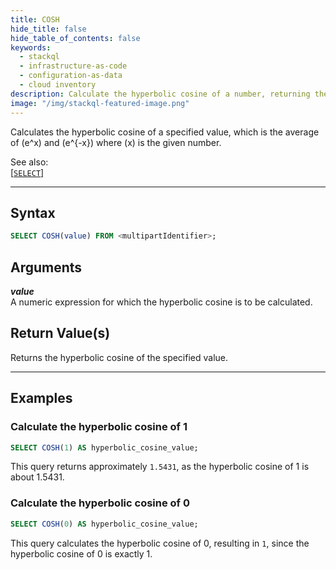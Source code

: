 ```yaml
---
title: COSH
hide_title: false
hide_table_of_contents: false
keywords:
  - stackql
  - infrastructure-as-code
  - configuration-as-data
  - cloud inventory
description: Calculate the hyperbolic cosine of a number, returning the result using SQL in StackQL.
image: "/img/stackql-featured-image.png"
---
```

Calculates the hyperbolic cosine of a specified value, which is the average of \(e^x\) and \(e^{-x}\) where \(x\) is the given number.

See also:  
[[`SELECT`]](/docs/language-spec/select)

* * * 

## Syntax

```sql
SELECT COSH(value) FROM <multipartIdentifier>;
```

## Arguments

__*value*__  
A numeric expression for which the hyperbolic cosine is to be calculated.

## Return Value(s)
Returns the hyperbolic cosine of the specified value.

* * *

## Examples

### Calculate the hyperbolic cosine of 1

```sql
SELECT COSH(1) AS hyperbolic_cosine_value;
```

This query returns approximately `1.5431`, as the hyperbolic cosine of 1 is about 1.5431.

### Calculate the hyperbolic cosine of 0

```sql
SELECT COSH(0) AS hyperbolic_cosine_value;
```

This query calculates the hyperbolic cosine of 0, resulting in `1`, since the hyperbolic cosine of 0 is exactly 1.
